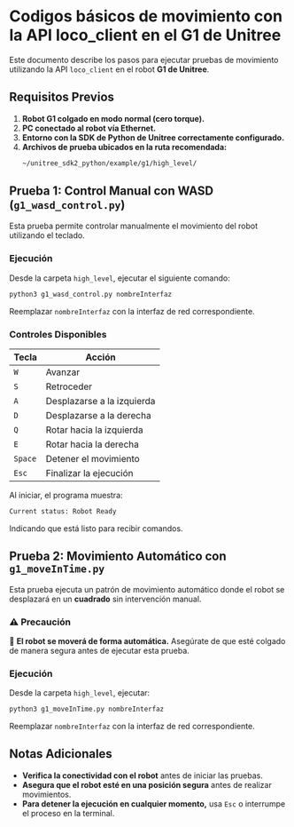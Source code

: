 # **Codigos básicos de movimiento con la API loco\_client en el G1 de Unitree**

Este documento describe los pasos para ejecutar pruebas de movimiento utilizando la API `loco_client` en el robot ​**G1 de Unitree**​.

## **Requisitos Previos**

1. **Robot G1 colgado en modo normal (cero torque).**
2. **PC conectado al robot vía Ethernet.**
3. **Entorno con la SDK de Python de Unitree correctamente configurado.**
4. **Archivos de prueba ubicados en la ruta recomendada:**
   ```bash
   ~/unitree_sdk2_python/example/g1/high_level/
   ```
## **Prueba 1: Control Manual con WASD (`g1_wasd_control.py`)**

Esta prueba permite controlar manualmente el movimiento del robot utilizando el teclado.

### **Ejecución**

Desde la carpeta `high_level`, ejecutar el siguiente comando:

```bash
python3 g1_wasd_control.py nombreInterfaz
```

Reemplazar `nombreInterfaz` con la interfaz de red correspondiente.

### **Controles Disponibles**

| Tecla       | Acción                    |
| ------------- | ---------------------------- |
| `W`     | Avanzar                    |
| `S`     | Retroceder                 |
| `A`     | Desplazarse a la izquierda |
| `D`     | Desplazarse a la derecha   |
| `Q`     | Rotar hacia la izquierda   |
| `E`     | Rotar hacia la derecha     |
| `Space` | Detener el movimiento      |
| `Esc`   | Finalizar la ejecución    |

Al iniciar, el programa muestra:

```bash
Current status: Robot Ready
```


Indicando que está listo para recibir comandos.

## **Prueba 2: Movimiento Automático con `g1_moveInTime.py`**

Esta prueba ejecuta un patrón de movimiento automático donde el robot se desplazará en un **cuadrado** sin intervención manual.

### ⚠️ **Precaución**

🔴 **El robot se moverá de forma automática.** Asegúrate de que esté colgado de manera segura antes de ejecutar esta prueba.

### **Ejecución**

Desde la carpeta `high_level`, ejecutar:

```bash
python3 g1_moveInTime.py nombreInterfaz
```

Reemplazar `nombreInterfaz` con la interfaz de red correspondiente.

## **Notas Adicionales**

* **Verifica la conectividad con el robot** antes de iniciar las pruebas.
* **Asegura que el robot esté en una posición segura** antes de realizar movimientos.
* **Para detener la ejecución en cualquier momento,** usa `Esc` o interrumpe el proceso en la terminal.

